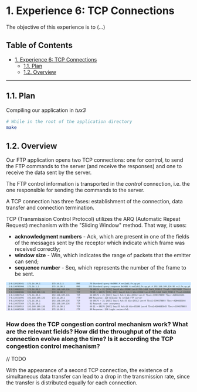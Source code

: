# 1. Experience 6: TCP Connections

The objective of this experience is to (...)

## Table of Contents<!-- omit in toc -->

- [1. Experience 6: TCP Connections](#1-experience-6-TCP-Connections)
  - [1.1. Plan](#11-plan)
  - [1.2. Overview](#12-overview)

***

## 1.1. Plan

Compiling our application in *tux3*

```bash
# While in the root of the application directory
make
```

## 1.2. Overview


Our FTP application opens two TCP connections: one for control, to send the FTP commands to the server (and receive the responses) and one to receive the data sent by the server.

The FTP control information is transported in the _control_ connection, i.e. the one responsible for sending the commands to the server.

A TCP connection has three fases: establishment of the connection, data transfer and connection termination.

TCP (Transmission Control Protocol) utilizes the ARQ (Automatic Repeat Request) mechanism with the "Sliding Window" method. That way, it uses:
- __acknowledgment numbers__ - Ack, which are present in one of the fields of the messages sent by the receptor which indicate which frame was received correctly;
- __window size__ - Win, which indicates the range of packets that the emitter can send;
- __sequence number__ - Seq, which represents the number of the frame to be sent. 

![](./snippet.png)


### How does the TCP congestion control mechanism work? What are the relevant fields? How did the throughput of the data connection evolve along the time? Is it according the TCP congestion control mechanism?
// TODO


With the appearance of a second TCP connection, the existence of a simultaneous data transfer can lead to a drop in the transmission rate, since the transfer is distributed equally for each connection.
